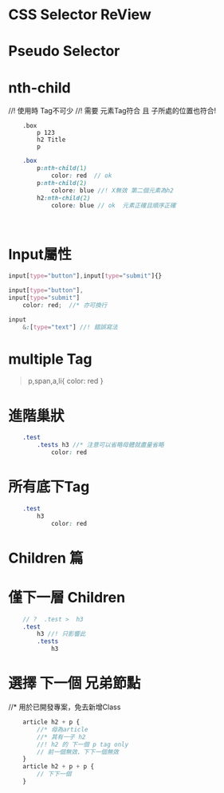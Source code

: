 # CSS Selector ReView

# Pseudo Selector


# nth-child
//! 使用時 Tag不可少
//! 需要 元素Tag符合 且 子所處的位置也符合!
```pug
    .box
        p 123
        h2 Title
        p
```
```scss
    .box
        p:nth-child(1)
            color: red  // ok
        p:nth-child(2)
            colore: blue //! X無效 第二個元素為h2
        h2:nth-child(2)
            colore: blue // ok  元素正確且順序正確

    
```


# Input屬性
```scss
input[type="button"],input[type="submit"]{}

input[type="button"],
input[type="submit"]
    color: red;  //* 亦可換行

input
    &:[type="text"] //! 錯誤寫法

```

# multiple Tag
> p,span,a,li{ color: red }


# 進階巢狀
```scss
    .test
        .tests h3 //* 注意可以省略母體就盡量省略
            color: red
```
# 所有底下Tag
```scss
    .test
        h3
            color: red
```
# Children 篇

# 僅下一層 Children
```scss
    // ?  .test >  h3
    .test
        h3 //! 只影響此
        .tests
            h3
```
# 選擇 下一個 兄弟節點
//* 用於已開發專案，免去新增Class
```scss
    article h2 + p {
        //* 母為article
        //* 其有一子 h2 
        //! h2 的 下一個 p tag only
        // 前一個無效、下下一個無效
    }
    article h2 + p + p {
        // 下下一個
    }
```

